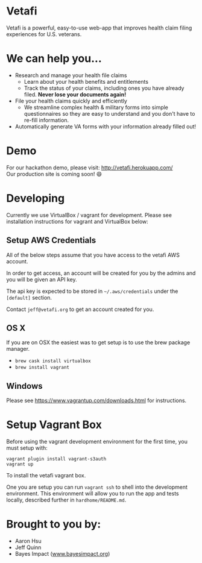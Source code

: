 # Vetafi
Vetafi is a powerful, easy-to-use web-app that improves health claim filing experiences for U.S. veterans.

# We can help you...
- Research and manage your health file claims
    - Learn about your health benefits and entitlements
    - Track the status of your claims, including ones you have already filed. **Never lose your documents again!**
- File your health claims quickly and efficiently
  - We streamline complex health & military forms into simple questionnaires so they are easy to understand and you don't have to re-fill information.
- Automatically generate VA forms with your information already filled out!

# Demo
For our hackathon demo, please visit: http://vetafi.herokuapp.com/<br>
Our production site is coming soon! :smile:

# Developing

Currently we use VirtualBox / vagrant for development. Please see installation instructions for vagrant and VirtualBox below: 

## Setup AWS Credentials

All of the below steps assume that you have access to the vetafi AWS account.

In order to get access, an account will be created for you by the admins and you will be given an API key.

The api key is expected to be stored in `~/.aws/credentials` under the `[default]` section.

Contact `jeff@vetafi.org` to get an account created for you.

## OS X

If you are on OSX the easiest was to get setup is to use the brew package manager.

- `brew cask install virtualbox`
- `brew install vagrant`

## Windows

Please see https://www.vagrantup.com/downloads.html for instructions.

# Setup Vagrant Box

Before using the vagrant development environment for the first time, you must setup with:

```
vagrant plugin install vagrant-s3auth
vagrant up
```

To install the vetafi vagrant box.

One you are setup you can run `vagrant ssh` to shell into the development environment. 
This environment will allow you to run the app and tests locally, described further in `hardhome/README.md`. 

# Brought to you by:
- Aaron Hsu
- Jeff Quinn
- Bayes Impact (www.bayesimpact.org)
